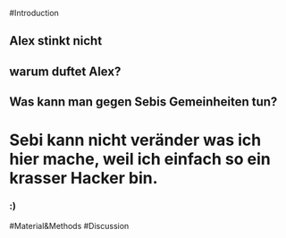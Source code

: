 #Introduction
## Alex stinkt **nicht**
## warum duftet Alex?
## Was kann man gegen Sebis Gemeinheiten tun? 

# Sebi kann nicht veränder was ich hier mache, weil ich einfach so ein krasser Hacker bin.  

### :) 
#Material&Methods
#Discussion
